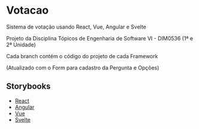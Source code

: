 # Votacao
Sistema de votação usando React, Vue, Angular e Svelte

Projeto da Disciplina Tópicos de Engenharia de Software VI - DIM0536 (1ª e 2ª Unidade)

Cada branch contém o código do projeto de cada Framework

(Atualizado com o Form para cadastro da Pergunta e Opções)

## Storybooks

- [React](https://60f47b579dae4400391e3567-atsmefqfbi.chromatic.com/?path=/story/form--form-1)
- [Angular](https://60f47c85ede6ee003b69fdbf-zgfkoprumo.chromatic.com/?path=/story/form--form-1)
- [Vue](https://60f48a28ede6ee003b6a2d54-iitfckogto.chromatic.com/)
- [Svelte](https://60f48cd8714a7300396bee5c-lwtiodjhzz.chromatic.com/?path=/story/form--form-1)

